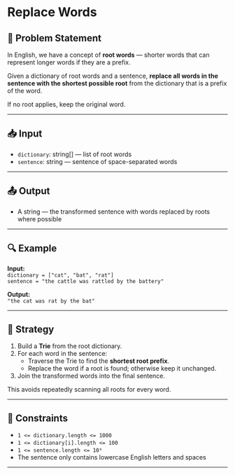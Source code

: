 # Replace Words

## 🧩 Problem Statement

In English, we have a concept of **root words** — shorter words that can represent longer words if they are a prefix.

Given a dictionary of root words and a sentence, **replace all words in the sentence with the shortest possible root** from the dictionary that is a prefix of the word.

If no root applies, keep the original word.

---

## 📥 Input

-   `dictionary`: string[] — list of root words
-   `sentence`: string — sentence of space-separated words

---

## 📤 Output

-   A string — the transformed sentence with words replaced by roots where possible

---

## 🔍 Example

**Input:**  
`dictionary = ["cat", "bat", "rat"]`  
`sentence = "the cattle was rattled by the battery"`

**Output:**  
`"the cat was rat by the bat"`

---

## 🧠 Strategy

1. Build a **Trie** from the root dictionary.
2. For each word in the sentence:
    - Traverse the Trie to find the **shortest root prefix**.
    - Replace the word if a root is found; otherwise keep it unchanged.
3. Join the transformed words into the final sentence.

This avoids repeatedly scanning all roots for every word.

---

## 🔧 Constraints

-   `1 <= dictionary.length <= 1000`
-   `1 <= dictionary[i].length <= 100`
-   `1 <= sentence.length <= 10⁶`
-   The sentence only contains lowercase English letters and spaces

---

